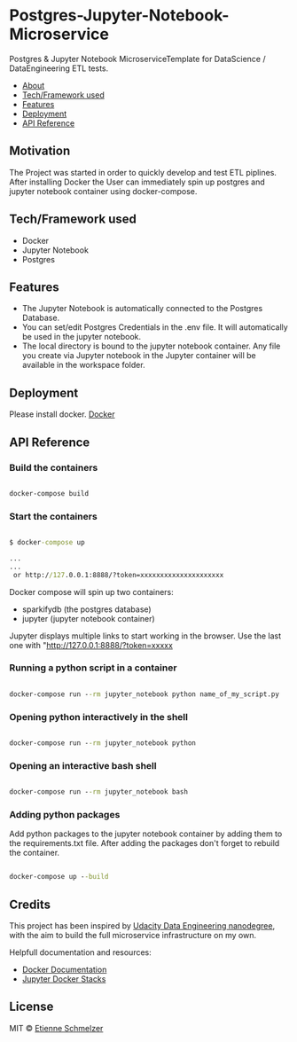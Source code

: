 # Postgres-Jupyter-Notebook-Microservice

Postgres &amp; Jupyter Notebook MicroserviceTemplate for DataScience / DataEngineering ETL tests.

- [About](#about)
- [Tech/Framework used](#tech/framework-used)
- [Features](#features)
- [Deployment](#deployment)
- [API Reference](#api-reference)

## Motivation

The Project was started in order to quickly develop and test ETL piplines. After installing Docker the User can immediately spin up postgres and jupyter notebook container using docker-compose.

## Tech/Framework used

- Docker
- Jupyter Notebook
- Postgres

## Features

- The Jupyter Notebook is automatically connected to the Postgres Database.
- You can set/edit Postgres Credentials in the .env file. It will automatically be used in the jupyter notebook.
- The local directory is bound to the jupyter notebook container. Any file you create via Jupyter notebook in the Jupyter container will be available in the workspace folder.

## Deployment

Please install docker.
[Docker](https://www.docker.com/)

## API Reference

### Build the containers

```cmd

docker-compose build

```

### Start the containers

```cmd

$ docker-compose up

...
...
 or http://127.0.0.1:8888/?token=xxxxxxxxxxxxxxxxxxxxx

```

Docker compose will spin up two containers:

- sparkifydb (the postgres database)
- jupyter (jupyter notebook container)

Jupyter displays multiple links to start working in the browser. Use the last one with "http://127.0.0.1:8888/?token=xxxxx

### Running a python script in a container

```cmd

docker-compose run --rm jupyter_notebook python name_of_my_script.py

```

### Opening python interactively in the shell

```cmd

docker-compose run --rm jupyter_notebook python

```

### Opening an interactive bash shell

```cmd

docker-compose run --rm jupyter_notebook bash

```

### Adding python packages

Add python packages to the jupyter notebook container by adding them to the requirements.txt file.
After adding the packages don't forget to rebuild the container.

```cmd

docker-compose up --build

```

## Credits

This project has been inspired by [Udacity Data Engineering nanodegree](https://www.udacity.com/course/data-engineer-nanodegree--nd027),
with the aim to build the full microservice infrastructure on my own.

Helpfull documentation and resources:

- [Docker Documentation](https://docs.docker.com/)
- [Jupyter Docker Stacks](https://jupyter-docker-stacks.readthedocs.io/en/latest/using/recipes.html)

## License

MIT © [Etienne Schmelzer](https://github.com/EtienneEs/)
